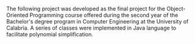 The following project was developed as the final project for the Object-Oriented Programming course offered during the second year of the Bachelor's degree program in Computer Engineering at the University of Calabria. A series of classes were implemented in Java language to facilitate polynomial simplification.
